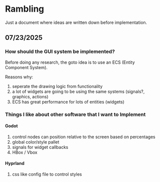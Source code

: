 # Rambling

Just a document where ideas are written down before implementation.

## 07/23/2025

### How should the GUI system be implemented?

Before doing any research, the goto idea is to use an ECS (Entity Component System).

Reasons why:
1. seperate the drawing logic from functionality
2. a lot of widgets are going to be using the same systems (signals?, graphics, actions)
3. ECS has great performance for lots of entities (widgets)

### Things I like about other software that I want to Implement

#### Godot

1. control nodes can position relative to the screen based on percentages
2. global color/style pallet
3. signals for widget callbacks
4. HBox / Vbox

#### Hyprland

1. css like config file to control styles
